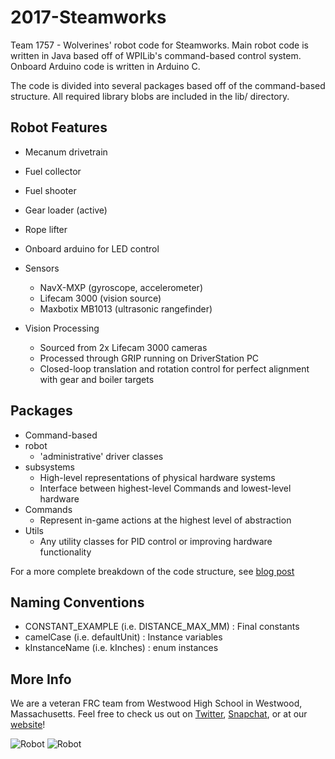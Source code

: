# 2017-Steamworks

Team 1757 - Wolverines' robot code for Steamworks. Main robot code is written in Java based off of WPILib's command-based control system. 
Onboard Arduino code is written in Arduino C.

The code is divided into several packages based off of the command-based structure. 
All required library blobs are included in the lib/ directory.

## Robot Features
 - Mecanum drivetrain
 - Fuel collector
 - Fuel shooter
 - Gear loader (active)
 - Rope lifter
 - Onboard arduino for LED control

 - Sensors
   - NavX-MXP (gyroscope, accelerometer)
   - Lifecam 3000 (vision source)
   - Maxbotix MB1013 (ultrasonic rangefinder)
 
 - Vision Processing
   - Sourced from 2x Lifecam 3000 cameras
   - Processed through GRIP running on DriverStation PC
   - Closed-loop translation and rotation control for perfect alignment with gear and boiler targets 

## Packages
 - Command-based
 - robot 
   - 'administrative' driver classes
 - subsystems
   - High-level representations of physical hardware systems
   - Interface between highest-level Commands and lowest-level hardware
 - Commands
   - Represent in-game actions at the highest level of abstraction
 - Utils
   - Any utility classes for PID control or improving hardware functionality

 For a more complete breakdown of the code structure, see [blog post](https://acabey.xyz/blog/posts/3-9-17/)

## Naming Conventions

 - CONSTANT_EXAMPLE (i.e. DISTANCE_MAX_MM)	: Final constants
 - camelCase (i.e. defaultUnit)				: Instance variables
 - kInstanceName (i.e. kInches)				: enum instances
 
## More Info

We are a veteran FRC team from Westwood High School in Westwood, Massachusetts.
Feel free to check us out on [Twitter](https://twitter.com/WWRobotics1757), [Snapchat](https://www.snapchat.com/add/wwrobotics), or at our [website](team1757.com)!

![Robot](https://pbs.twimg.com/media/C5Plwg-VUAAwj8x.jpg:large)
![Robot](https://pbs.twimg.com/media/C6uKH6jWoAE3xXp.jpg:large)
